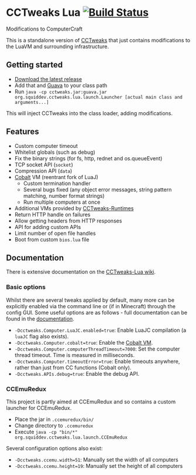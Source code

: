 # CCTweaks Lua [![Build Status](https://travis-ci.org/SquidDev-CC/CCTweaks-Lua.svg?branch=master)](https://travis-ci.org/SquidDev-CC/CCTweaks-Lua)
Modifications to ComputerCraft

This is a standalone version of [CCTweaks](https://github.com/SquidDev-CC/CCTweaks) that just contains modifications to the LuaVM and surrounding infrastructure.

## Getting started
 - [Download the latest release](https://github.com/SquidDev-CC/CCTweaks-Lua/releases/latest)
 - Add that and [Guava](https://github.com/google/guava) to your class path
 - Run `java -cp cctweaks.jar:guava.jar org.squiddev.cctweaks.lua.launch.Launcher [actual main class and arguments...]`
 
This will inject CCTweaks into the class loader, adding modifications.

## Features
 - Custom computer timeout
 - Whitelist globals (such as debug)
 - Fix the binary strings (for fs, http, rednet and os.queueEvent)
 - TCP socket API (`socket`)
 - Compression API (`data`)
 - [Cobalt](https://github.com/SquidDev/Cobalt) VM (reentrant fork of LuaJ)
   - Custom termination handler
   - Several bugs fixed (any object error messages, string pattern matching, number format strings)
   - Run multiple computers at once
 - Additional VMs provided by [CCTweaks-Runtimes](https://github.com/SquidDev-CC/CCTweaks-Runtimes)
 - Return HTTP handle on failures
 - Allow getting headers from HTTP responses
 - API for adding custom APIs
 - Limit number of open file handles
 - Boot from custom `bios.lua` file

## Documentation
There is extensive documentation on the [CCTweaks-Lua wiki](https://github.com/SquidDev-CC/CCTweaks-Lua/wiki).

### Basic options
Whilst there are several tweaks applied by default, many more can be explicitly enabled
via the command line or (if in Minecraft) through the config GUI. Some useful options are as 
follows - full documentation can be found in the 
[documentation](https://github.com/SquidDev-CC/CCTweaks-Lua/wiki).

 - `-Dcctweaks.Computer.LuaJC.enabled=true`: Enable LuaJC compilation (a `luaJC` flag also exists).
 - `-Dcctweaks.Computer.cobalt=true`: Enable the [Cobalt VM](https://github.com/SquidDev/Cobalt).
 - `-Dcctweaks.Computer.computerThreadTimeout=7000`: Set the computer thread timeout. Time is measured in milliseconds.
 - `-Dcctweaks.Computer.timeoutError=true`: Enable timeouts anywhere, rather than just from CC functions (Cobalt only).
 - `-Dcctweaks.APIs.debug=true`: Enable the debug API.

### CCEmuRedux
This project is partly aimed at CCEmuRedux and so contains a custom launcher for CCEmuRedux.

 - Place the jar in `.ccemuredux/bin/`
 - Change directory to `.ccemuredux`
 - Execute `java -cp "bin/*" org.squiddev.cctweaks.lua.launch.CCEmuRedux`

Several configuration options also exist:

 - `-Dcctweaks.ccemu.width=51`: Manually set the width of all computers
 - `-Dcctweaks.ccemu.height=19`: Manually set the height of all computers

